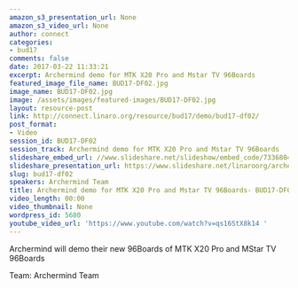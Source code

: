 ```yaml
---
amazon_s3_presentation_url: None
amazon_s3_video_url: None
author: connect
categories:
- bud17
comments: false
date: 2017-03-22 11:33:21
excerpt: Archermind demo for MTK X20 Pro and Mstar TV 96Boards
featured_image_file_name: BUD17-DF02.jpg
image_name: BUD17-DF02.jpg
image: /assets/images/featured-images/BUD17-DF02.jpg
layout: resource-post
link: http://connect.linaro.org/resource/bud17/demo/bud17-df02/
post_format:
- Video
session_id: BUD17-DF02
session_track: Archermind demo for MTK X20 Pro and Mstar TV 96Boards
slideshare_embed_url: //www.slideshare.net/slideshow/embed_code/73368041
slideshare_presentation_url: https://www.slideshare.net/linaroorg/archermind-demo-for-mtk-x20-pro-and-mstar-tv-96boards
slug: bud17-df02
speakers: Archermind Team
title: Archermind demo for MTK X20 Pro and Mstar TV 96Boards- BUD17-DF02
video_length: 00:00
video_thumbnail: None
wordpress_id: 5680
youtube_video_url: 'https://www.youtube.com/watch?v=qs16StX8k14 '
---
```


Archermind will demo their new 96Boards of MTK X20 Pro and MStar TV 96Boards

Team: Archermind Team
